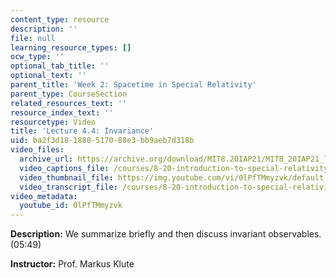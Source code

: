 ```yaml
---
content_type: resource
description: ''
file: null
learning_resource_types: []
ocw_type: ''
optional_tab_title: ''
optional_text: ''
parent_title: 'Week 2: Spacetime in Special Relativity'
parent_type: CourseSection
related_resources_text: ''
resource_index_text: ''
resourcetype: Video
title: 'Lecture 4.4: Invariance'
uid: ba2f3d18-1880-5170-88e3-bb9aeb7d318b
video_files:
  archive_url: https://archive.org/download/MIT8.20IAP21/MIT8_20IAP21_lec04-4_300k.mp4
  video_captions_file: /courses/8-20-introduction-to-special-relativity-january-iap-2021/9454b156dd3853bbb44eeda7649b1d1a_0lPfTMmyzvk.vtt
  video_thumbnail_file: https://img.youtube.com/vi/0lPfTMmyzvk/default.jpg
  video_transcript_file: /courses/8-20-introduction-to-special-relativity-january-iap-2021/657267000d7fc5c0076855dad9798c2b_0lPfTMmyzvk.pdf
video_metadata:
  youtube_id: 0lPfTMmyzvk
---
```


**Description:** We summarize briefly and then discuss invariant observables. (05:49)

**Instructor:** Prof. Markus Klute